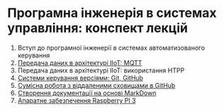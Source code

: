 # **Програмна інженерія в системах управління: конспект лекцій** 

1. Вступ до програмної інженерії в системах автоматизованого керування
2. [Передача даних в архітектурі IIoT: MQTT](MQTT)
3. Передача даних в архітектурі IIoT: використання HTPP
4. [Системи керування версіями: Git, GitHub](Git.md)
5. [Сумісна робота з віддаленими сховищами в GitHub](GitHub.md)
6. [Створення документації на основі MarkDown](MarkDown.md)
7. [Апаратне забезпечення Raspberry PI 3](RaspberryPi.md)

